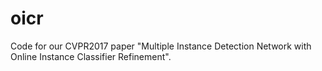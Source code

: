 # oicr
Code for our CVPR2017 paper "Multiple Instance Detection Network with Online Instance Classifier Refinement".
